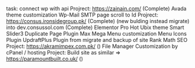 task: connect wp with api
Projrect: https://zainain.com/ (Complete)
  Avada theme customization
  Wp-Mail SMTP
  page scroll to Id
Projrect: https://consus.ironsidegroup.pk/ (Complete) (new bulding instead migrate) into dev.consussol.com (Complete)
  Elementor Pro
  Hot Ubix theme
  Smart Slider3
  Duplicate Page Plugin
  Max Mega Menu customization
  Menu Icons Plugin
  UpdraftPlus Plugin from migrate and backup of site
  Rank Math SEO
Project: https://akramimpex.com.pk/ ()
  File Manager Customization by cPanel / hosting
Project: Build site as similar => https://paramountbuilt.co.uk/ ()

